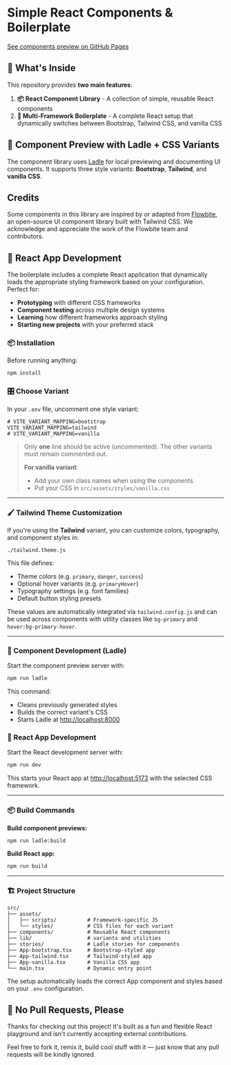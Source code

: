 # Simple React Components & Boilerplate

<a href="https://diboma.github.io/simple-react-components" target="__blank">See components preview on GitHub Pages</a>

## 🎯 What's Inside

This repository provides **two main features**:

1. **📦 React Component Library** - A collection of simple, reusable React components
2. **🚀 Multi-Framework Boilerplate** - A complete React setup that dynamically switches between Bootstrap, Tailwind CSS, and vanilla CSS

## 🧪 Component Preview with Ladle + CSS Variants

The component library uses [Ladle](https://ladle.dev/) for local previewing and documenting UI components. It supports three style variants: **Bootstrap**, **Tailwind**, and **vanilla CSS**.

## Credits

Some components in this library are inspired by or adapted from [Flowbite](https://flowbite.com/), an open-source UI component library built with Tailwind CSS. We acknowledge and appreciate the work of the Flowbite team and contributors.

## 🚀 React App Development

The boilerplate includes a complete React application that dynamically loads the appropriate styling framework based on your configuration. Perfect for:

- **Prototyping** with different CSS frameworks
- **Component testing** across multiple design systems  
- **Learning** how different frameworks approach styling
- **Starting new projects** with your preferred stack

### 📦 Installation

Before running anything:

```bash
npm install
```

### 🎛️ Choose Variant

In your `.env` file, uncomment one style variant:

```dotenv
# VITE_VARIANT_MAPPING=bootstrap
VITE_VARIANT_MAPPING=tailwind
# VITE_VARIANT_MAPPING=vanilla
```

> Only **one** line should be active (uncommented). The other variants must remain commented out.
> 
> **For vanilla variant**: 
> 
> - Add your own class names when using the components
> - Put your CSS in `src/assets/styles/vanilla.css`

---

### 🖌️ Tailwind Theme Customization

If you're using the **Tailwind** variant, you can customize colors, typography, and component styles in:

```
./tailwind.theme.js
```

This file defines:

- Theme colors (e.g. `primary`, `danger`, `success`)
- Optional hover variants (e.g. `primaryHover`)
- Typography settings (e.g. font families)
- Default button styling presets

These values are automatically integrated via `tailwind.config.js` and can be used across components with utility classes like `bg-primary` and `hover:bg-primary-hover`.

---

### 🧪 Component Development (Ladle)

Start the component preview server with:

```bash
npm run ladle
```

This command:

- Cleans previously generated styles
- Builds the correct variant's CSS
- Starts Ladle at [http://localhost:8000](http://localhost:8000)

### 🚀 React App Development

Start the React development server with:

```bash
npm run dev
```

This starts your React app at [http://localhost:5173](http://localhost:5173) with the selected CSS framework.

---

### 📦 Build Commands

**Build component previews:**

```bash
npm run ladle:build
```

**Build React app:**

```bash
npm run build
```

---

### 🏗️ Project Structure

```
src/
├── assets/
│   ├── scripts/          # Framework-specific JS
│   └── styles/           # CSS files for each variant
├── components/           # Reusable React components
├── lib/                  # variants and utilities
├── stories/              # Ladle stories for components
├── App-bootstrap.tsx     # Bootstrap-styled app
├── App-tailwind.tsx      # Tailwind-styled app
├── App-vanilla.tsx       # Vanilla CSS app
└── main.tsx              # Dynamic entry point
```

The setup automatically loads the correct App component and styles based on your `.env` configuration.

## 🛑 No Pull Requests, Please

Thanks for checking out this project! It's built as a fun and flexible React playground and isn't currently accepting external contributions.

Feel free to fork it, remix it, build cool stuff with it — just know that any pull requests will be kindly ignored.
